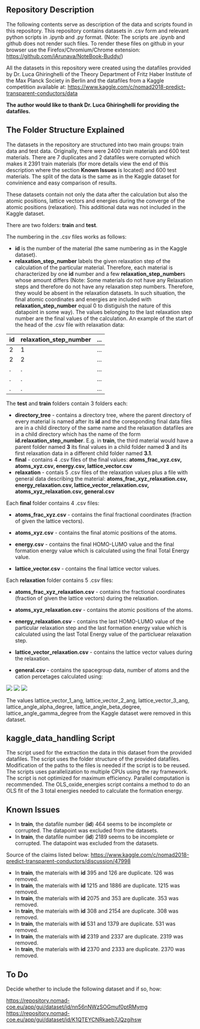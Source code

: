 ## Repository Description
The following contents serve as description of the data and scripts found in this repository. This repository contains datasets in .csv form and relevant python scripts in .ipynb and .py format.
(Note: The scripts are .ipynb and github does not render such files. To render these files on github in your browser use the Firefox/Chromium/Chrome extension: https://github.com/iArunava/NoteBook-Buddy/)

All the datasets in this repository were created using the datafiles provided by Dr. Luca Ghiringhelli of the Theory Department of Fritz Haber Institute of the Max Planck Society in Berlin and the datafiles from a Kaggle competition available at: https://www.kaggle.com/c/nomad2018-predict-transparent-conductors/data

**The author would like to thank Dr. Luca Ghiringhelli for providing the datafiles.**

## The Folder Structure Explained
The datasets in the repository are structured into two main groups: train data and test data. Originally, there were 2400 train materials and 600 test materials. There are 7 duplicates and 2 datafiles were corrupted which makes it 2391 train materials (for more details view the end of this description where the section **Known Issues** is located) and 600 test materials. The split of the data is the same as in the Kaggle dataset for convinience and easy comparison of results.

These datasets contain not only the data after the calculation but also the atomic positions, lattice vectors and energies during the converge of the atomic positions (relaxation). This additional data was not included in the Kaggle dataset.

There are two folders: **train** and **test**.

The numbering in the .csv files works as follows: 
* **id** is the number of the material (the same numbering as in the Kaggle dataset).
* **relaxation_step_number** labels the given relaxation step of the calculation of the particular material. Therefore, each material is characterized by one **id** number and a few **relaxation_step_number**s whose amount differs (Note: Some materials do not have any Relaxation steps and therefore do not have any relaxation step numbers. Therefore, they would be absent in the relaxation datasets. In such situation, the final atomic coordinates and energies are included with **relaxation_step_number** equal 0 to distiguish the nature of this datapoint in some way). The values belonging to the last relaxation step number are the final values of the calculation.
An example of the start of the head of the .csv file with relaxation data:

id | relaxation_step_number | ...
------------ | ------------- | -------------
2 | 1 | ...
2 | 2 | ...
. | . | ...
. | . | ...
. | . | ...

The **test** and **train** folders contain 3 folders each:
* **directory_tree** - contains a directory tree, where the parent directory of every material is named after its **id** and the coresponding final data files are in a child directory of the same name and the relaxation datafiles are in a child directory which has the name of the form **id.relaxation_step_number**. E.g. in **train**, the third material would have a parent folder named **3** its final values in a child folder named **3** and its first relaxation data in a different child folder named **3.1**.
* **final** - contains 4 .csv files of the final values: **atoms_frac_xyz.csv, atoms_xyz.csv, energy.csv, lattice_vector.csv**
* **relaxation** - contais 5 .csv files of the relaxation values plus a file with general data describing the material: **atoms_frac_xyz_relaxation.csv, energy_relaxation.csv, lattice_vector_relaxation.csv, atoms_xyz_relaxation.csv, general.csv**

Each **final** folder contains 4 .csv files:
* **atoms_frac_xyz.csv** - contains the final fractional coordinates (fraction of given the lattice vectors).

* **atoms_xyz.csv** - contains the final atomic positions of the atoms.

* **energy.csv** - contains the final HOMO-LUMO value and the final formation energy value which is calculated using the final Total Energy value.

* **lattice_vector.csv** - contains the final lattice vector values.


Each **relaxation** folder contains 5 .csv files:
* **atoms_frac_xyz_relaxation.csv** - contains the fractional coordinates (fraction of given the lattice vectors) during the relaxation.

* **atoms_xyz_relaxation.csv** - contains the atomic positions of the atoms.

* **energy_relaxation.csv** - contains the last HOMO-LUMO value of the particular relaxation step and the last formation energy value which is calculated using the last Total Energy value of the particluear relaxation step.

* **lattice_vector_relaxation.csv** - contains the lattice vector values during the relaxation.

* **general.csv** - contains the spacegroup data, number of atoms and the cation percetages calculated using:

<img src="https://render.githubusercontent.com/render/math?math=x = \frac{ n_{Al} }{ n_{Al} %2B n_{Ga} %2B n_{In} } ">
<img src="https://render.githubusercontent.com/render/math?math=y = \frac{ n_{Ga} }{ n_{Al} %2B n_{Ga} %2B n_{In} } ">
<img src="https://render.githubusercontent.com/render/math?math=z = \frac{ n_{In} }{ n_{Al} %2B n_{Ga} %2B n_{In} } ">

The values lattice_vector_1_ang, lattice_vector_2_ang, lattice_vector_3_ang, lattice_angle_alpha_degree, lattice_angle_beta_degree, lattice_angle_gamma_degree from the Kaggle dataset were removed in this dataset.

## kaggle_data_handling Script
The script used for the extraction the data in this dataset from the provided datafiles. The script uses the folder structure of the provided datafiles. Modification of the paths to the files is needed if the script is to be reused. The scripts uses parallelization to multiple CPUs using the ray framework. The script is not optimized for maximum efficiency. Parallel computation is recommended. The OLS_oxide_energies script contains a method to do an OLS fit of the 3 total energies needed to calculate the formation energy.
## Known Issues
* In **train**, the datafile number (**id**) 464 seems to be incomplete or corrupted. The datapoint was excluded from the datasets.
* In **train**, the datafile number (**id**) 2189 seems to be incomplete or corrupted. The datapoint was excluded from the datasets.

Source of the claims listed below: https://www.kaggle.com/c/nomad2018-predict-transparent-conductors/discussion/47998
* In **train**, the materials with **id** 395 and 126 are duplicate. 126 was removed.
* In **train**, the materials with **id** 1215 and 1886 are duplicate. 1215 was removed.
* In **train**, the materials with **id** 2075 and 353 are duplicate. 353 was removed.
* In **train**, the materials with **id** 308 and 2154 are duplicate. 308 was removed.
* In **train**, the materials with **id** 531 and 1379 are duplicate. 531 was removed.
* In **train**, the materials with **id** 2319 and 2337 are duplicate. 2319 was removed.
* In **train**, the materials with **id** 2370 and 2333 are duplicate. 2370 was removed.

## To Do
Decide whether to include the following dataset and if so, how:

https://repository.nomad-coe.eu/app/gui/dataset/id/nn56nNWzSOGmuf0ptRMymg
https://repository.nomad-coe.eu/app/gui/dataset/id/K1QTEYCNRkaeb7JQzgihsw

